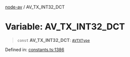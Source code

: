 [node-av](../globals.md) / AV\_TX\_INT32\_DCT

# Variable: AV\_TX\_INT32\_DCT

> `const` **AV\_TX\_INT32\_DCT**: [`AVTXType`](../type-aliases/AVTXType.md)

Defined in: [constants.ts:1386](https://github.com/seydx/av/blob/f8631fc881b394300b1479f511d55cf1c370a87f/src/constants/constants.ts#L1386)
